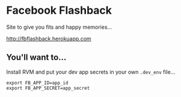 # Facebook Flashback

Site to give you fits and happy memories...

http://fbflashback.herokuapp.com

## You'll want to...

Install RVM and put your dev app secrets in your own `.dev_env` file...

```
export FB_APP_ID=app_id
export FB_APP_SECRET=app_secret
```
